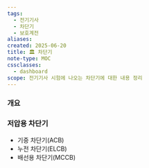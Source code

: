 ```yaml
---
tags:
  - 전기기사
  - 차단기
  - 보호계전
aliases: 
created: 2025-06-20
title: 🏛️ 차단기
note-type: MOC
cssclasses:
  - dashboard
scope: 전기기사 시험에 나오는 차단기에 대한 내용 정리
---
```


### 개요


### 저압용 차단기

- 기중 차단기(ACB)
- 누전 차단기(ELCB)
- 배선용 차단기(MCCB)